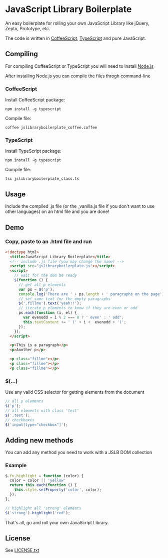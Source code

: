 # JavaScript Library Boilerplate

An easy boilerplate for rolling your own JavaScript Library like jQuery, Zepto, Prototype, etc.

The code is written in [CoffeeScript](http://www.coffeescript.org), [TypeScript](http://www.typescriptlang.org) and pure JavaScript.

## Compiling
For compiling CoffeeScript or TypeScript you will need to install [Node.js](http://nodejs.org)

After installing Node.js you can compile the files throgh command-line

### CoffeeScript
Install CoffeeScript package:

```
npm install -g typescript
```

Compile file:

```
coffee jslibraryboilerplate_coffee.coffee
```

### TypeScript
Install TypeScript package:

```
npm install -g typescript
```

Compile file:

```
tsc jslibraryboilerplate_class.ts
```

## Usage
Include the compiled .js file (or the _vanilla.js file if you don't want to use other languages) on an html file and you are done!

## Demo

### Copy, paste to an .html file and run

```html
<!doctype html>
  <title>JavaScript Library Boilerplate</title>
  <!-- include .js file (you may change the name) -->
  <script src="jslibraryboilerplate.js"></script>
  <script>
    // wait for the dom be ready
    $(function () {
      // get all p elements
      var ps = $('p');
      console.log('There are ' + ps.length + ' paragraphs on the page');
      // set some text for the empty paragraphs
      $('.fillme').text('yeah!!');
      // iterate p elements to know if they are even or odd
      ps.each(function (i, el) {
        var evenodd = i % 2 === 0 ? ' even' : ' odd';
        this.textContent += ' (' + i +  evenodd + ')';
      });
    });
  </script>

  <p>This is a paragraph</p>
  <p>Another p</p>

  <p class="fillme"></p>
  <p class="fillme"></p>
  <p class="fillme"></p>
```

### $(...)

Use any valid CSS selector for getting elements from the document

```javascript
// all p elements
$('p');
// all elements with class 'test'
$('.test');
// checkboxes
$('input[type="checkbox"]');
```

## Adding new methods
You can add any method you need to work with a JSLB DOM collection

### Example
```javascript
$.fn.highlight = function (color) {
  color = color || 'yellow'
  return this.each(function () {
    this.style.setProperty('color', color);
  });
};

// highlight all 'strong' elements
$('strong').highlight('red');
```

That's all, go and roll your own JavaScript Library.

## License
See [LICENSE.txt](https://raw.github.com/dciccale/jslibraryboilerplate/master/LICENSE.txt)